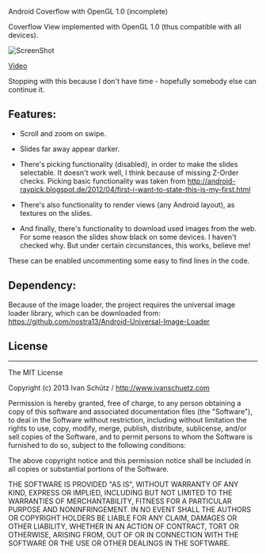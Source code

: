 Android Coverflow with OpenGL 1.0 (incomplete)

Coverflow View implemented with OpenGL 1.0 (thus compatible with all devices).


![ScreenShot](https://raw.github.com/i-schuetz/Android_Coverflow_GL/blob/master/pic.png)

[Video](http://www.youtube.com/watch?v=aR2cxE4JXa4&feature=youtu.be)



Stopping with this because I don't have time - hopefully somebody else can continue it.




## Features:

- Scroll and zoom on swipe.
- Slides far away appear darker.


- There's picking functionality (disabled), in order to make the slides selectable. It doesn't work well, I think because of missing Z-Order checks.
Picking basic functionality was taken from http://android-raypick.blogspot.de/2012/04/first-i-want-to-state-this-is-my-first.html
- There's also functionality to render views (any Android layout), as textures on the slides. 
- And finally, there's functionality to download used images from the web. For some reason the slides show black on some devices. I haven't checked why.
But under certain circunstances, this works, believe me!

These can be enabled uncommenting some easy to find lines in the code.



## Dependency:

Because of the image loader, the project requires the universal image loader library, which can be downloaded from:
https://github.com/nostra13/Android-Universal-Image-Loader





## License
-------

The MIT License

Copyright (c) 2013 Ivan Schütz / http://www.ivanschuetz.com

Permission is hereby granted, free of charge, to any person obtaining a copy
of this software and associated documentation files (the "Software"), to deal
in the Software without restriction, including without limitation the rights
to use, copy, modify, merge, publish, distribute, sublicense, and/or sell
copies of the Software, and to permit persons to whom the Software is
furnished to do so, subject to the following conditions:

The above copyright notice and this permission notice shall be included in
all copies or substantial portions of the Software.

THE SOFTWARE IS PROVIDED "AS IS", WITHOUT WARRANTY OF ANY KIND, EXPRESS OR
IMPLIED, INCLUDING BUT NOT LIMITED TO THE WARRANTIES OF MERCHANTABILITY,
FITNESS FOR A PARTICULAR PURPOSE AND NONINFRINGEMENT. IN NO EVENT SHALL THE
AUTHORS OR COPYRIGHT HOLDERS BE LIABLE FOR ANY CLAIM, DAMAGES OR OTHER
LIABILITY, WHETHER IN AN ACTION OF CONTRACT, TORT OR OTHERWISE, ARISING FROM,
OUT OF OR IN CONNECTION WITH THE SOFTWARE OR THE USE OR OTHER DEALINGS IN
THE SOFTWARE.